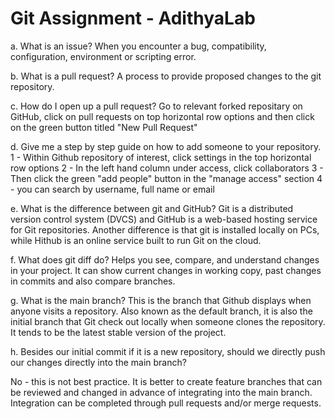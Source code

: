 # Git Assignment - AdithyaLab

a. What is an issue?
When you encounter a bug, compatibility, configuration, environment or scripting error.

b. What is a pull request?
A process to provide proposed changes to the git repository.

c. How do I open up a pull request?
Go to relevant forked repositary on GitHub, click on pull requests on top horizontal row options and then click on the green button titled "New Pull Request"

d. Give me a step by step guide on how to add someone to your repository.
1 - Within Github repository of interest, click settings in the top horizontal row options
2 - In the left hand column under access, click collaborators
3 - Then click the green "add people" button in the "manage access" section
4 - you can search by username, full name or email

e. What is the difference between git and GitHub?
Git is a distributed version control system (DVCS) and GitHub is a web-based hosting service for Git repositories. Another difference is that git is installed locally on PCs, while Hithub is an online service built to run Git on the cloud.

f. What does git diff do?
Helps you see, compare, and understand changes in your project. It can show current changes in working copy, past changes in commits and also compare branches.

g. What is the main branch?
This is the branch that Github displays when anyone visits a repository. Also known as the default branch, it is also the initial branch that Git check out locally when someone clones the repository. It tends to be the latest stable version of the project.

h. Besides our initial commit if it is a new repository, should we directly push our changes directly into the main branch?

No - this is not best practice. It is better to create feature branches that can be reviewed and changed in advance of integrating into the main branch. Integration can be completed through pull requests and/or merge requests.